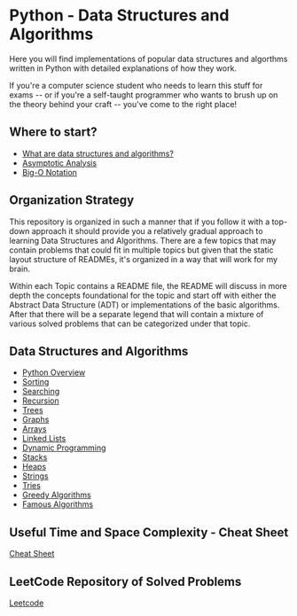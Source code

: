 # Python - Data Structures and Algorithms

Here you will find implementations of popular data structures and algorthms written in Python with detailed explanations of how they work.

If you're a computer science student who needs to learn this stuff for exams -- or if you're a self-taught programmer who wants to brush up on the theory behind your craft -- you've come to the right place!

## Where to start?
- [What are data structures and algorithms?](what-are-data-structures.md)
- [Asymptotic Analysis](asymptotic-analysis.md)
- [Big-O Notation](big-o-notation.md)

## Organization Strategy

This repository is organized in such a manner that if you follow it with a top-down approach it should provide you a relatively gradual approach to learning Data Structures and Algorithms. There are a few topics that may contain problems that could fit in multiple topics but given that the static layout structure of READMEs, it's organized in a way that will work for my brain. 

Within each Topic contains a README file, the README will discuss in more depth the concepts foundational for the topic and start off with either the Abstract Data Structure (ADT) or implementations of the basic algorithms. After that there will be a separate legend that will contain a mixture of various solved problems that can be categorized under that topic.

## Data Structures and Algorithms

- [Python Overview]()
- [Sorting](/Sorting)
- [Searching](/Searching)
- [Recursion](/Recursion)
- [Trees](/Trees)
- [Graphs](/Graphs)
- [Arrays]()
- [Linked Lists]()
- [Dynamic Programming]()
- [Stacks]()
- [Heaps]()
- [Strings]()
- [Tries]()
- [Greedy Algorithms]()
- [Famous Algorithms]()

## Useful Time and Space Complexity - Cheat Sheet

[Cheat Sheet](http://souravsengupta.com/cds2016/lectures/Complexity_Cheatsheet.pdf)

## LeetCode Repository of Solved Problems

[Leetcode](https://github.com/CPWu/leetcode)

